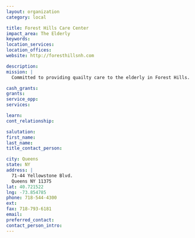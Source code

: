 ```yaml
---
layout: organization
category: local

title: Forest Hills Care Center
impact_area: The Elderly
keywords: 
location_services: 
location_offices: 
website: http://foresthillsnh.com

description: 
mission: |
  Committed to providing quailty care to the elderly in Forest Hills.

cash_grants: 
grants: 
service_opp: 
services: 

learn: 
cont_relationship: 

salutation: 
first_name: 
last_name: 
title_contact_person: 

city: Queens
state: NY
address: |
  71-44 Yellowstone Blvd.     
  Queens NY 11375
lat: 40.721522
lng: -73.854785
phone: 718-544-4300
ext: 
fax: 718-793-6181
email: 
preferred_contact: 
contact_person_intro: 
---
```

